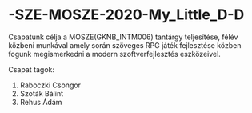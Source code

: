 # -SZE-MOSZE-2020-My_Little_D-D
Csapatunk célja a MOSZE(GKNB_INTM006) tantárgy teljesítése, félév közbeni munkával amely során szöveges RPG játék fejlesztése közben fogunk megismerkedni a modern szoftverfejlesztés eszközeivel.

Csapat tagok:
  1. Raboczki Csongor
  2. Szoták Bálint
  3. Rehus Ádám